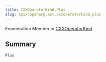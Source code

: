 ```yaml
---
title: CXXOperatorKind.Plus
slug: api/cppsharp.ast.cxxoperatorkind.plus
---
```

Enumeration Member in [CXXOperatorKind](/api/cppsharp/ast/cxxoperatorkind)

## Summary



```csharp
Plus
```

